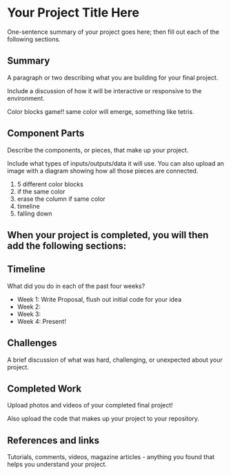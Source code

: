 # Your Project Title Here

One-sentence summary of your project goes here; then fill out each of the following sections.

## Summary

A paragraph or two describing what you are building for your final project.

Include a discussion of how it will be interactive or responsive to the environment.

Color blocks game!!
same color will emerge, something like tetris.

## Component Parts

Describe the components, or pieces, that make up your project.

Include what types of inputs/outputs/data it will use. You can also upload an image with a diagram showing how all those pieces are connected.

1. 5 different color blocks
2. if the same color
3. erase the column if same color
4. timeline
5. falling down


## When your project is completed, you will then add the following sections:

## Timeline

What did you do in each of the past four weeks?

- Week 1: Write Proposal, flush out initial code for your idea
- Week 2:
- Week 3:
- Week 4: Present!
 
## Challenges

A brief discussion of what was hard, challenging, or unexpected about your project.

## Completed Work

Upload photos and videos of your completed final project!

Also upload the code that makes up your project to your repository.

## References and links

Tutorials, comments, videos, magazine articles - anything you found that helps you understand your project.
